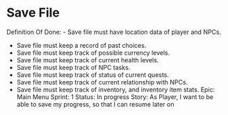 # Save File

Definition Of Done: - Save file must have location data of player and NPCs.
- Save file must keep a record of past choices.
- Save file must keep track of possible currency levels.
- Save file must keep track of current health levels.
- Save file must keep track of NPC tasks.
- Save file must keep track of status of current quests.
- Save file must keep track of current relationship with NPCs.
- Save file must keep track of inventory, and inventory item stats.
Epic: Main Menu
Sprint: 1
Status: In progress
Story: As Player, I want to be able to save my progress, so that I can resume later on